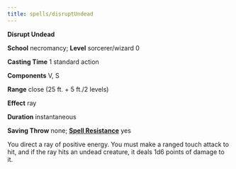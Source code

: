 ```yaml
---
title: spells/disruptUndead
---
```

 **Disrupt Undead**

**School** necromancy; **Level** sorcerer/wizard 0

**Casting Time** 1 standard action

**Components** V, S

**Range** close (25 ft. + 5 ft./2 levels)

**Effect** ray

**Duration** instantaneous

**Saving Throw** none; **[Spell Resistance](../glossary#_spell-resistance)** yes

You direct a ray of positive energy. You must make a ranged touch attack to hit, and if the ray hits an undead creature, it deals 1d6 points of damage to it.

